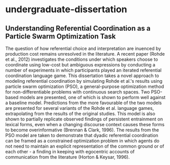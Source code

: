 undergraduate-dissertation
==========================

Understanding Referential Coordination as a Particle Swarm Optimization Task
----------------------------------------------------------------------------

The question of how referential choice and interpretation are inuenced by production cost remains unresolved in the literature. A recent paper (Rohde et al., 2012) investigates the conditions under which speakers choose to coordinate using low-cost but ambiguous expressions by conducting a number of experiments in which participants played an iterated referential coordination language game. This dissertation takes a novel approach to modeling referential coordination by simulating Rohde et al.'s results using particle swarm optimization (PSO), a general-purpose optimization method for non-differentiable problems with continuous search spaces. Two PSO-based models are presented, one of which is shown to perform well against a baseline model. Predictions from the more favourable of the two models are presented for several variants of the Rohde et al. language games, extrapolating from the results of the original studies. This model is also shown to partially replicate observed findings of persistent entrainment on lexical forms, even when a changing discourse context causes these forms to become overinformative (Brennan & Clark, 1996). The results from the PSO model are taken to demonstrate that dyadic referential coordination can be framed as a constrained optimization problem in which agents do not need to maintain an explicit representation of the common ground or of each other - a finding in keeping with egocentric accounts of communication from the literature (Horton & Keysar, 1996).
